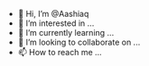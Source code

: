 - 👋 Hi, I’m @Aashiaq
- 👀 I’m interested in ...
- 🌱 I’m currently learning ...
- 💞️ I’m looking to collaborate on ...
- 📫 How to reach me ...

<!---
Aashiaq/Aashiaq is a ✨ special ✨ repository because its `README.md` (this file) appears on your GitHub profile.
You can click the Preview link to take a look at your changes.
--->
